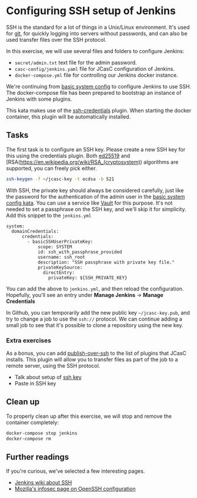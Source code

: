 # Configuring SSH setup of Jenkins

SSH is the standard for a lot of things in a Unix/Linux environment. It's used
for [git](https://git-scm.com/), for quickly logging into servers without
passwords, and can also be used transfer files over the SSH protocol.

In this exercise, we will use several files and folders to configure Jenkins:

* `secret/admin.txt` text file for the admin password.
* `casc-config/jenkins.yaml` file for JCasC configuration of Jenkins.
* `docker-compose.yml` file for controlling our Jenkins docker instance.

We're continuing from [basic system config](../basic-system-config/README.md)
to configure Jenkins to use SSH. The docker-compose file has been prepared to
bootstrap an instance of Jenkins with some plugins.

This kata makes use of the
[ssh-credentials](https://plugins.jenkins.io/ssh-credentials/) plugin. When
starting the docker container, this plugin will be automatically installed.

## Tasks

The first task is to configure an SSH key. Please create a new SSH key for this
using the credentials plugin. Both [ed25519](https://ed25519.cr.yp.to/) and
[RSA(https://en.wikipedia.org/wiki/RSA_(cryptosystem)) algorithms are supported,
you can freely pick either.

```bash
ssh-keygen -f ~/jcasc-key -t ecdsa -b 521
```

With SSH, the private key should always be considered carefully, just like the
password for the authentication of the admin user in the [basic system config
kata](../basic-system-config/README.md). You can use a service like
[Vault](https://www.vaultproject.io/) for this purpose. It's not needed to set
a passphrase on the SSH key, and we'll skip it for simplicity. Add this snippet
to the `jenkins.yml`

```
system:
  domainCredentials:
      credentials:
        - basicSSHUserPrivateKey:
            scope: SYSTEM
            id: ssh_with_passphrase_provided
            username: ssh_root
            description: "SSH passphrase with private key file."
            privateKeySource:
              directEntry:
                privateKey: ${SSH_PRIVATE_KEY}

```

You can add the above to `jenkins.yml`, and then reload the
configuration. Hopefully, you'll see an entry under **Manage Jenkins** ->
**Manage Credentials**

In Github, you can temporarily add the new public key `~/jcasc-key.pub`, and
try to change a job to use the `ssh://` protocol. We can continue adding a small
job to see that it's possible to clone a repository using the new key.

### Extra exercises

As a bonus, you can add
[publish-over-ssh](https://plugins.jenkins.io/publish-over-ssh/) to the list of
plugins that JCasC installs. This plugin will allow you to transfer files as
part of the job to a remote server, using the SSH protocol.

* Talk about setup of [ssh key](https://help.github.com/en/github/authenticating-to-github/connecting-to-github-with-ssh)
* Paste in SSH key

## Clean up

To properly clean up after this exercise, we will stop and remove the container completely:

```bash
docker-compose stop jenkins
docker-compose rm
```

## Further readings

If you're curious, we've selected a few interesting pages.

* [Jenkins wiki about SSH](https://wiki.jenkins.io/display/JENKINS/Jenkins+SSH)
* [Mozilla's infosec page on OpenSSH configuration](https://infosec.mozilla.org/guidelines/openssh.html)
